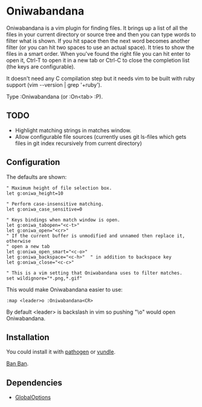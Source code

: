 # Oniwabandana

Oniwabandana is a vim plugin for finding files. It brings up a list of all the files in your current directory or source tree and then you can type words to filter what is shown. If you hit space then the next word becomes another filter (or you can hit two spaces to use an actual space). It tries to show the files in a smart order. When you've found the right file you can hit enter to open it, Ctrl-T to open it in a new tab or Ctrl-C to close the completion list (the keys are configurable).

It doesn't need any C compilation step but it needs vim to be built with ruby support (vim --version | grep '+ruby').

Type :Oniwabandana (or :On&lt;tab&gt; :P).

## TODO
* Highlight matching strings in matches window.
* Allow configurable file sources (currently uses git ls-files which gets files in git index recursively from current directory)

## Configuration

The defaults are shown:
```
" Maximum height of file selection box.
let g:oniwa_height=10

" Perform case-insensitive matching.
let g:oniwa_case_sensitive=0

" Keys bindings when match window is open.
let g:oniwa_tabopen="<c-t>"
let g:oniwa_open="<cr>"
" If the current buffer is unmodified and unnamed then replace it, otherwise
" open a new tab
let g:oniwa_open_smart="<c-o>"
let g:oniwa_backspace="<c-h>"  " in addition to backspace key
let g:oniwa_close="<c-c>"

" This is a vim setting that Oniwabandana uses to filter matches.
set wildignore="*.png,*.gif"
```

This would make Oniwabandana easier to use:
```
:map <leader>o :Oniwabandana<CR>
```

By default &lt;leader&gt; is backslash in vim so pushing "\o" would open Oniwabandana.

## Installation

You could install it with [pathogen](https://github.com/tpope/vim-pathogen) or [vundle](https://github.com/gmarik/Vundle.vim).

[Ban Ban](http://wikimoon.org/index.php?title=Oniwabandana).

## Dependencies
 * [GlobalOptions](http://www.vim.org/scripts/script.php?script\_id=4414)
